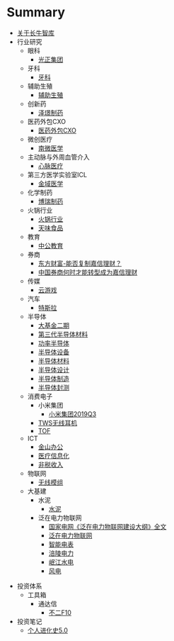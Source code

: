 # Summary

* [关于长牛智库](README.md)
* 行业研究
  - 眼科
    - [光正集团](行业研究\眼科\光正集团.md)
  - 牙科
    - [牙科](行业研究\牙科\牙科.md)
  - 辅助生殖
    - [辅助生殖](行业研究\辅助生殖\辅助生殖.md)
  - 创新药
    - [泽璟制药](行业研究\创新药\泽璟制药.md)
  - 医药外包CXO
    - [医药外包CXO](行业研究\医药外包\医药外包CRO-CMO-CDMO.md)
  - 微创医疗
    - [南微医学](行业研究\微创医疗\南微医学.md)
  - 主动脉与外周血管介入
    - [心脉医疗](行业研究\主动脉与外周血管介入\心脉医疗.md)
  * 第三方医学实验室ICL
    * [金域医学](行业研究\第三方医学实验室ICL\金域医学\金域医学.md)
  - 化学制药
    - [博瑞制药](行业研究\化学制药\博瑞医药.md)
  - 火锅行业
    - [火锅行业](行业研究\火锅行业\火锅行业.md)
    - [天味食品](行业研究\火锅行业\天味食品.md)
  - 教育
    - [中公教育](行业研究\教育\中公教育.md)
  - 券商
    - [东方财富-能否复制嘉信理财？](行业研究\券商\东方财富-能否复制嘉信理财.md)
    - [中国券商何时才能转型成为嘉信理财](行业研究\券商\中国券商何时才能转型成为嘉信理财.md)
  - 传媒 
    - [云游戏](行业研究\传媒\云游戏\云游戏.md)
  - 汽车
    - [特斯拉](行业研究\汽车\特斯拉.md)
  - 半导体
    - [大基金二期](行业研究\半导体\大基金二期.md)
    - [第三代半导体材料](行业研究\半导体\第三代半导体材料.md)
    - [功率半导体](行业研究\半导体\功率半导体.md)
    - [半导体设备](行业研究\半导体\半导体设备.md)
    - [半导体材料](行业研究\半导体\半导体材料.md)
    - [半导体设计](行业研究\半导体\半导体设计.md)
    - [半导体制造](行业研究\半导体\半导体制造.md)
    - [半导体封测](行业研究\半导体\半导体封测.md)
  - 消费电子
    - 小米集团
       - [小米集团2019Q3](行业研究\消费电子\小米集团\小米集团2019Q3.md)
    - [TWS无线耳机](行业研究\消费电子\TWS无线耳机\TWS无线耳机.md)
    - [TOF](行业研究\消费电子\TOF\TOF.md)
  - ICT
    - [金山办公](行业研究\ICT\办公软件\金山办公.md)
    - [医疗信息化](行业研究\ICT\医疗信息化\医疗信息化.md)
    - [非税收入](行业研究\ICT\非税收入信息化\非税收入信息化.md)
  - 物联网
    - [无线模组](行业研究\物联网\无线模组.md)
  - 大基建 
    - 水泥
      - [水泥](行业研究\水泥\水泥.md)
    - 泛在电力物联网
      - [国家电网《泛在电力物联网建设大纲》全文](行业研究\泛在电力物联网\国家电网《泛在电力物联网建设大纲》全文.md)
      - [泛在电力物联网](行业研究\泛在电力物联网\泛在电力物联网.md)
      - [智能电表](行业研究\泛在电力物联网\智能电表.md)
      - [涪陵电力](行业研究\泛在电力物联网\涪陵电力.md)
      - [岷江水电](行业研究\泛在电力物联网\岷江水电.md)
      - [风电](行业研究\泛在电力物联网\风电.md)
- 投资体系
  - 工具箱
    - 通达信
      - [不二F10](投资体系\工具箱\通达信\不二F10.md)
- 投资笔记
  - [个人进化史5.0](投资笔记\个人进化史5.0.md)
